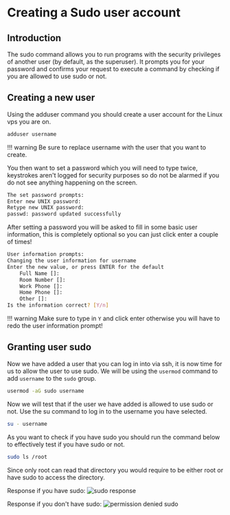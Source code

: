 # Creating a Sudo user account

## Introduction
The sudo command allows you to run programs with the security privileges of another user (by default, as the superuser). It prompts you for your password and confirms your request to execute a command by checking if you are allowed to use sudo or not.


## Creating a new user 
Using the adduser command you should create a user account for the Linux vps you are on.
```bash
adduser username
```
!!! warning
    Be sure to replace username with the user that you want to create.

You then want to set a password which you will need to type twice, keystrokes aren't logged for security purposes so do not be alarmed if you do not see anything happening on the screen.
```bash
The set password prompts:
Enter new UNIX password:
Retype new UNIX password:
passwd: password updated successfully
```
After setting a password you will be asked to fill in some basic user information, this is completely optional so you can just click enter a couple of times!
```bash
User information prompts:
Changing the user information for username
Enter the new value, or press ENTER for the default
    Full Name []:
    Room Number []:
    Work Phone []:
    Home Phone []:
    Other []:
Is the information correct? [Y/n]
```
!!! warning
    Make sure to type in `Y` and click enter otherwise you will have to redo the user information prompt!
## Granting user sudo
Now we have added a user that you can log in into via ssh, it is now time for us to allow the user to use sudo. We will be using the `usermod` command to add `username` to the `sudo` group.
```bash
usermod -aG sudo username
```
Now we will test that if the user we have added is allowed to use sudo or not.
Use the su command to log in to the username you have selected.
```bash
su - username
```
As you want to check if you have sudo you should run the command below to effectively test if you have sudo or not.
```bash
sudo ls /root
```
Since only root can read that directory you would require to be either root or have sudo to access the directory.

Response if you have sudo:
![sudo response](https://i.imgur.com/UumT15w.png)

Response if you don't have sudo:
![permission denied sudo](https://i.imgur.com/90u5qng.png)